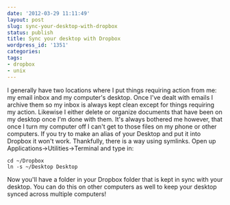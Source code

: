 ```yaml
---
date: '2012-03-29 11:11:49'
layout: post
slug: sync-your-desktop-with-dropbox
status: publish
title: Sync your desktop with Dropbox
wordpress_id: '1351'
categories:
tags:
- dropbox
- unix
---
```


I generally have two locations where I put things requiring action from me: my email inbox and my computer's desktop. Once I've dealt with emails I archive them so my inbox is always kept clean except for things requiring my action. Likewise I either delete or organize documents that have been on my desktop once I'm done with them. It's always bothered me however, that once I turn my computer off I can't get to those files on my phone or other computers. If you try to make an alias of your Desktop and put it into Dropbox it won't work. Thankfully, there is a way using symlinks. Open up Applications→Utilities→Terminal and type in:

```
cd ~/Dropbox
ln -s ~/Desktop Desktop
```

Now you'll have a folder in your Dropbox folder that is kept in sync with your desktop. You can do this on other computers as well to keep your desktop synced across multiple computers!
